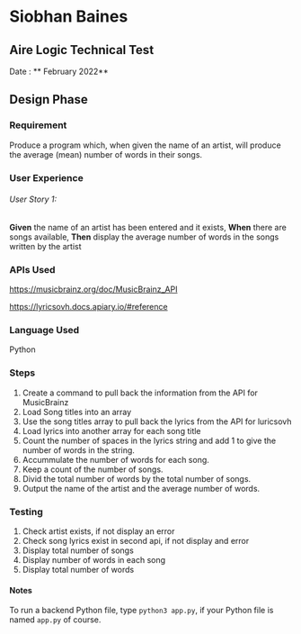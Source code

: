 # Siobhan Baines 
## Aire Logic Technical Test 

Date : ** February 2022**


## Design Phase
### Requirement

Produce a program which, when given the name of an artist, will produce the average
(mean) number of words in their songs.

### User Experience
######  User Story 1:
**Given** the name of an artist has been entered and it exists,
**When** there are songs available,
**Then** display the average number of words in the songs written by the artist

### APIs Used

https://musicbrainz.org/doc/MusicBrainz_API

https://lyricsovh.docs.apiary.io/#reference


### Language Used
Python

### Steps

1. Create a command to pull back the information from the API for MusicBrainz
2. Load Song titles into an array
3. Use the song titles array to pull back the lyrics from the API for luricsovh
4. Load lyrics into another array for each song title
5. Count the number of spaces in the lyrics string and add 1 to give the number of words in the string.
6. Accummulate the number of words for each song.
7. Keep a count of the number of songs.
8. Divid the total number of words by the total number of songs.
9. Output the name of the artist and the average number of words.

### Testing
1. Check artist exists, if not display an error
2. Check song lyrics exist in second api, if not display and error
2. Display total number of songs
3. Display number of words in each song
4. Display total number of words



#### Notes 
To run a backend Python file, type `python3 app.py`, if your Python file is named `app.py` of course.

